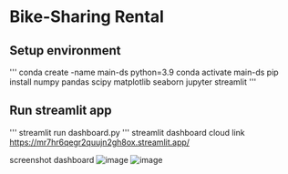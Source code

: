 # Bike-Sharing Rental

## Setup environment
'''
conda create -name main-ds python=3.9
conda activate main-ds
pip install numpy pandas scipy matplotlib seaborn jupyter streamlit
'''
## Run streamlit app
'''
streamlit run dashboard.py
'''
streamlit dashboard cloud link
https://mr7hr6qegr2quujn2gh8ox.streamlit.app/

screenshot dashboard
![image](https://github.com/RikoYan/ds-p/assets/147687128/adba779f-4c02-43e3-90b9-2354a29550ac)
![image](https://github.com/RikoYan/ds-p/assets/147687128/780c75f0-8b86-43c0-926f-3110ee9f1c29)



